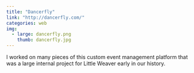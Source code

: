 ```yaml
---
title: "Dancerfly"
link: "http://dancerfly.com/"
categories: web
img:
  - large: dancerfly.png
    thumb: dancerfly.jpg
---
```


I worked on many pieces of this custom event management platform that was a large internal project for Little Weaver early in our history.

